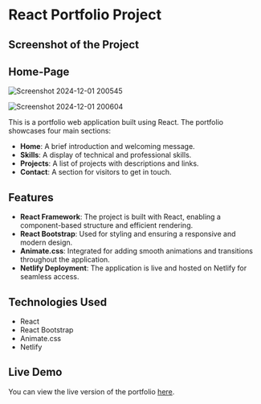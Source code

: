 # React Portfolio Project

## Screenshot of the Project

## Home-Page
![Screenshot 2024-12-01 200545](https://github.com/user-attachments/assets/518e34a7-8c67-46d9-8f44-fe0cb2ed53b5)

![Screenshot 2024-12-01 200604](https://github.com/user-attachments/assets/930e91ad-e2cc-4bd0-b198-65cd8919847b)


This is a portfolio web application built using React. The portfolio showcases four main sections:

- **Home**: A brief introduction and welcoming message.
- **Skills**: A display of technical and professional skills.
- **Projects**: A list of projects with descriptions and links.
- **Contact**: A section for visitors to get in touch.

## Features

- **React Framework**: The project is built with React, enabling a component-based structure and efficient rendering.
- **React Bootstrap**: Used for styling and ensuring a responsive and modern design.
- **Animate.css**: Integrated for adding smooth animations and transitions throughout the application.
- **Netlify Deployment**: The application is live and hosted on Netlify for seamless access.

## Technologies Used

- React
- React Bootstrap
- Animate.css
- Netlify

## Live Demo

You can view the live version of the portfolio [here](https://abhishek2511-portfolio.netlify.app/).
